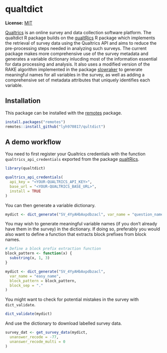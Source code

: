 # qualtdict

**License:** [MIT](https://opensource.org/licenses/MIT)

[Qualtrics](https://www.qualtrics.com/) is an online survey and data
collection software platform. The qualtdict R package builds on the
[qualtRics](https://github.com/ropensci/qualtRics) R package which
implements the retrieval of survey data using the Qualtrics API and aims
to reduce the pre-processing steps needed in analyzing such surveys. The
current package makes more comprehensive use of the survey metadata and
generates a variable dictionary inlucding most of the information
essential for data processing and analysis. It also uses a modified
version of the RAKE algorithm implemented in the package
[slowraker](https://github.com/cran/slowraker) to generate meaningful
names for all variables in the survey, as well as adding a comprehensive
set of metadata attributes that uniquely identifies each variable.

## Installation

This package can be installed with the
[remotes](https://cran.r-project.org/package=remotes) package.

``` r
install.packages("remotes")
remotes::install_github("lyh970817/qultdict")
```

## A demo workflow

You need to first register your Qualtrics credentials with the function
`qualtrics_api_credentials` exported from the package
[qualtRics](https://www.qualtrics.com/).

``` r
library(qualtdict)

qualtrics_api_credentials(
  api_key = "<YOUR-QUALTRICS_API_KEY>",
  base_url = "<YOUR-QUALTRICS_BASE_URL>",
  install = TRUE
)
```

You can then generate a variable dictionary.

``` r
mydict <- dict_generate("SV_4YyAHbAxpdbzacl", var_name = "question_name")
```

You may wish to generate meaningful variable names (if you don’t already
have them in the survey) in the dictionary. If doing so, preferably you
would also want to define a function that extracts block prefixes from
block names.

``` r
# Define a block prefix extraction function
block_pattern <- function(x) {
  substring(x, 1, 3)
}

mydict <- dict_generate("SV_4YyAHbAxpdbzacl",
  var_name = "easy_name",
  block_pattern = block_pattern,
  block_sep = "."
)
```

You might want to check for potential mistakes in the survey with
`dict_validate`.

``` r
dict_validate(mydict)
```

And use the dictionary to download labelled survey data.

``` r
survey_dat <- get_survey_data(mydict,
  unanswer_recode = -77,
  unanswer_recode_multi = 0
)
```
